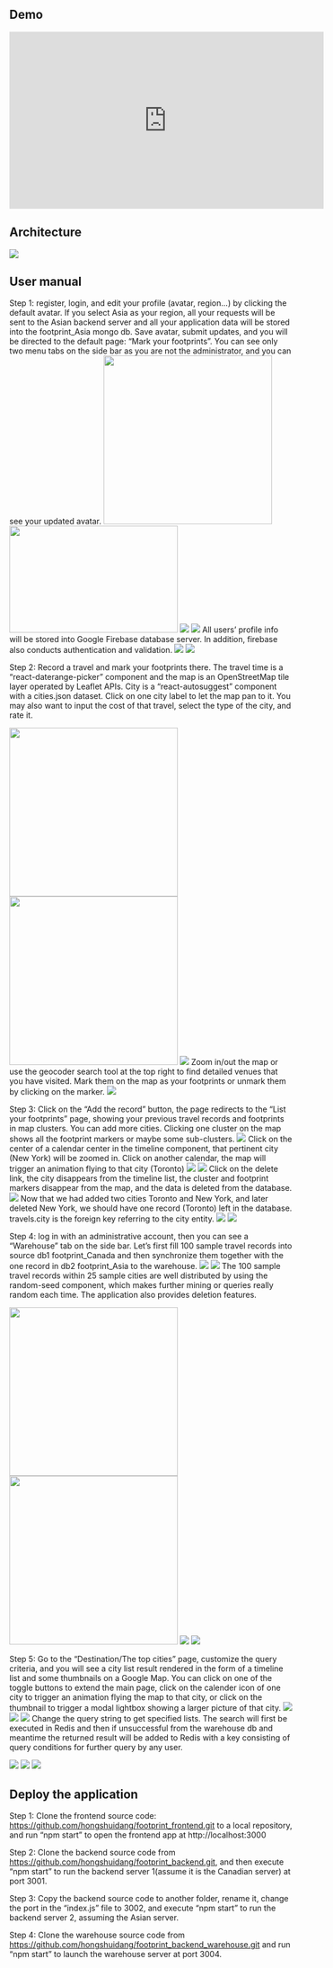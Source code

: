 ## Demo
<iframe width="560" height="315" src="https://www.youtube.com/embed/LRgtvDJ4w1E" frameborder="0" allow="accelerometer; autoplay; encrypted-media; gyroscope; picture-in-picture" allowfullscreen></iframe>

## Architecture
<img src="readmeImages/1.png">

## User manual
Step 1: register, login, and edit your profile (avatar, region...) by clicking the default avatar. If you select Asia as your region, all your requests will be sent to the Asian backend server and all your application data will be stored into the footprint_Asia mongo db. Save avatar, submit updates, and you will be directed to the default page: “Mark your footprints”. You can see only two menu tabs on the side bar as you are not the administrator, and you can see your updated avatar.
<img src="readmeImages/2.png" width="300"> <img src="readmeImages/3.png" width="300" height="190">
<img src="readmeImages/4.png">
<img src="readmeImages/5.png">
All users’ profile info will be stored into Google Firebase database server. In addition, firebase also conducts authentication and validation.
<img src="readmeImages/6.png">
<img src="readmeImages/7.png">

Step 2: Record a travel and mark your footprints there. The travel time is a “react-daterange-picker” component and the map is an OpenStreetMap tile layer operated by Leaflet APIs. City is a “react-autosuggest” component with a cities.json dataset. Click on one city label to let the map pan to it. You may also want to input the cost of that travel, select the type of the city, and rate it.

<img src="readmeImages/8.png" width="300"> <img src="readmeImages/9.png" width="300">
<img src="readmeImages/10.png">
Zoom in/out the map or use the geocoder search tool at the top right to find detailed venues that you have visited. Mark them on the map as your footprints or unmark them by clicking on the marker.
<img src="readmeImages/11.png">

Step 3: Click on the “Add the record” button, the page redirects to the “List your footprints” page, showing your previous travel records and footprints in map clusters. You can add more cities. Clicking one cluster on the map shows all the footprint markers or maybe some sub-clusters.
<img src="readmeImages/12.png">
Click on the center of a calendar center in the timeline component, that pertinent city (New York) will be zoomed in. Click on another calendar, the map will trigger an animation flying to that city (Toronto)
<img src="readmeImages/13.png">
<img src="readmeImages/14.png">
Click on the delete link, the city disappears from the timeline list, the cluster and footprint markers disappear from the map, and the data is deleted from the database.
<img src="readmeImages/15.png">
Now that we had added two cities Toronto and New York, and later deleted New York, we should have one record (Toronto) left in the database. travels.city is the foreign key referring to the city entity.
<img src="readmeImages/16.png">
<img src="readmeImages/17.png">

Step 4: log in with an administrative account, then you can see a “Warehouse” tab on the side bar. Let’s first fill 100 sample travel records into source db1 footprint_Canada and then synchronize them together with the one record in db2 footprint_Asia to the warehouse.
<img src="readmeImages/18.png">
<img src="readmeImages/19.png">
The 100 sample travel records within 25 sample cities are well distributed by using the random-seed component, which makes further mining or queries really random each time. The application also provides deletion features.

<img src="readmeImages/20.png" width="300"> <img src="readmeImages/21.png" width="300">
<img src="readmeImages/22.png">
<img src="readmeImages/23.png">

Step 5: Go to the “Destination/The top cities” page, customize the query criteria, and you will see a city list result rendered in the form of a timeline list and some thumbnails on a Google Map. You can click on one of the toggle buttons to extend the main page, click on the calender icon of one city to trigger an animation flying the map to that city, or click on the thumbnail to trigger a modal lightbox showing a larger picture of that city.
<img src="readmeImages/24.png">
<img src="readmeImages/25.png">
<img src="readmeImages/26.png">
Change the query string to get specified lists. The search will first be executed in Redis and then if unsuccessful from the warehouse db and meantime the returned result will be added to Redis with a key consisting of query conditions for further query by any user.

<img src="readmeImages/27.png">
<img src="readmeImages/28.png">
<img src="readmeImages/29.png">

## Deploy the application
Step 1: Clone the frontend source code: https://github.com/hongshuidang/footprint_frontend.git to a local repository, and run “npm start” to open the frontend app at http://localhost:3000

Step 2: Clone the backend source code from https://github.com/hongshuidang/footprint_backend.git, and then execute “npm start” to run the backend server 1(assume it is the Canadian server) at port 3001.

Step 3: Copy the backend source code to another folder, rename it, change the port in the “index.js” file to 3002, and execute “npm start” to run the backend server 2, assuming the Asian server.

Step 4: Clone the warehouse source code from https://github.com/hongshuidang/footprint_backend_warehouse.git and run “npm start” to launch the warehouse server at port 3004.
